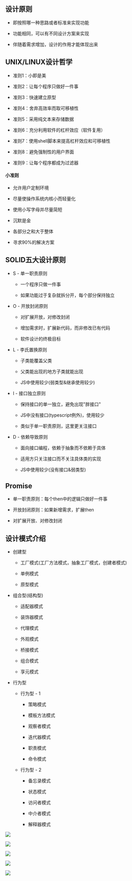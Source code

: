 ## 设计原则

- 即按照哪一种思路或者标准来实现功能

- 功能相同，可以有不同设计方案来实现

- 伴随着需求增加，设计的作用才能体现出来




## UNIX/LINUX设计哲学

- 准则1：小即是美

- 准则2：让每个程序只做好一件事

- 准则3：快速建立原型

- 准则4：舍弃高效率而取可移植性

- 准则5：采用纯文本来存储数据

- 准则6：充分利用软件的杠杆效应（软件复用）

- 准则7：使用shell脚本来提高杠杆效应和可移植性

- 准则8：避免强制性的用户界面

- 准则9：让每个程序都成为过滤器



#### 小准则

- 允许用户定制环境

- 尽量使操作系统内核小而轻量化

- 使用小写字母并尽量简短

- 沉默是金

- 各部分之和大于整体

- 寻求90%的解决方案




## SOLID五大设计原则

- S - 单一职责原则

    - 一个程序只做一件事
    
    - 如果功能过于复杂就拆分开，每个部分保持独立

- O - 开放封闭原则

    - 对扩展开放，对修改封闭
    
    - 增加需求时，扩展新代码，而非修改已有代码
    
    - 软件设计的终极目标

- L - 李氏置换原则

    - 子类能覆盖父类
    
    - 父类能出现的地方子类就能出现
    
    - JS中使用较少(弱类型&继承使用较少)

- I - 接口独立原则

    - 保持接口的单一独立，避免出现"胖接口"
    
    - JS中没有接口(typescript例外)，使用较少
    
    - 类似于单一职责原则，这里更关注接口

- D - 依赖导致原则

    - 面向接口编程，依赖于抽象而不依赖于具体
    
    - 适用方只关注接口而不关注具体类的实现
    
    - JS中使用较少(没有接口&弱类型)
    
    


## Promise

- 单一职责原则：每个then中的逻辑只做好一件事

- 开放封闭原则：如果新增需求，扩展then

- 对扩展开放、对修改封闭




## 设计模式介绍

- 创建型

    - 工厂模式(工厂方法模式，抽象工厂模式，创建者模式)
    
    - 单例模式
    
    - 原型模式

- 组合型(结构型)

    - 适配器模式
    
    - 装饰器模式
    
    - 代理模式
    
    - 外观模式
    
    - 桥接模式
    
    - 组合模式
    
    - 享元模式

- 行为型

    - 行为型 - 1
    
        - 策略模式
        
        - 模板方法模式
        
        - 观察者模式
        
        - 迭代器模式
        
        - 职责模式
        
        - 命令模式
        
    - 行为型 - 2
    
        - 备忘录模式
        
        - 状态模式
        
        - 访问者模式
        
        - 中介者模式
        
        - 解释器模式
        


![](/assets/微信截图_20181006190532.png)

![](/assets/微信截图_20181006190555.png)

![](/assets/微信截图_20181006190505.png)

![](/assets/微信截图_20181006201931.png)

![](/assets/微信截图_20181006201902.png)








